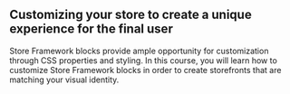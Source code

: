 ## Customizing your store to create a unique experience for the final user

Store Framework blocks provide ample opportunity for customization through CSS properties and styling. In this course, you will learn how to customize Store Framework blocks in order to create storefronts that are matching your visual identity.
